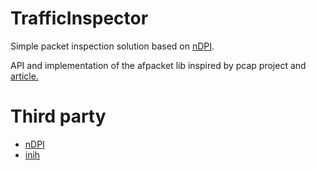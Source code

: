 # TrafficInspector
Simple packet inspection solution based on [nDPI](https://github.com/ntop/nDPI).

API and implementation of the afpacket lib inspired by pcap project and [article.](https://pavel.network/capturing-packets-in-linux-at-a-speed-of-millions-of-packets-per-second-without-using-third-party-libraries/)

# Third party

* [nDPI](https://github.com/ntop/nDPI)
* [inih](https://github.com/benhoyt/inih/tree/master)